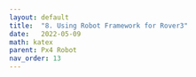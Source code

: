 ```yaml
---
layout: default
title:  "8. Using Robot Framework for Rover3"
date:   2022-05-09
math: katex
parent: Px4 Robot
nav_order: 13
---
```

